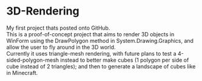 # 3D-Rendering

My first project thats posted onto GitHub.<br/>
This is a proof-of-concept project that aims to render 3D objects in WinForm using the DrawPolygon method in System.Drawing.Graphics, and allow the user to fly around in the 3D world.<br/>
Currently it uses triangle-mesh rendering, with future plans to test a 4-sided-polygon-mesh instead to better make cubes (1 polygon per side of cube instead of 2 triangles); and then to generate a landscape of cubes like in Minecraft.

